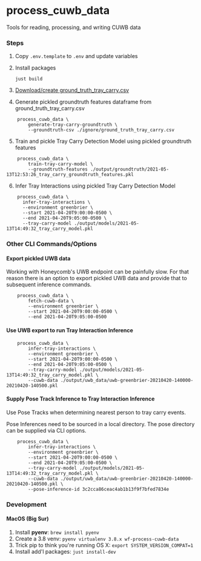 # process_cuwb_data

Tools for reading, processing, and writing CUWB data

### Steps

1. Copy `.env.template` to `.env` and update variables


2. Install packages

    `just build`


3. [Download/create ground_truth_tray_carry.csv](https://docs.google.com/spreadsheets/d/1dXON0l19uDV4KuDhNY2w-CNSUukn_JGTyOYHJAvHwgE/edit#gid=0)

4. Generate pickled groundtruth features dataframe from ground_truth_tray_carry.csv


```
    process_cuwb_data \
        generate-tray-carry-groundtruth \
        --groundtruth-csv ./ignore/ground_truth_tray_carry.csv
```

5. Train and pickle Tray Carry Detection Model using pickled groundtruth features

```
    process_cuwb_data \
        train-tray-carry-model \
        --groundtruth-features ./output/groundtruth/2021-05-13T12:53:26_tray_carry_groundtruth_features.pkl
```

6. Infer Tray Interactions using pickled Tray Carry Detection Model

```
    process_cuwb_data \
      infer-tray-interactions \
      --environment greenbrier \
      --start 2021-04-20T9:00:00-0500 \
      --end 2021-04-20T9:05:00-0500 \
      --tray-carry-model ./output/models/2021-05-13T14:49:32_tray_carry_model.pkl
```

### Other CLI Commands/Options

#### Export pickled UWB data

Working with Honeycomb's UWB endpoint can be painfully slow. For that reason there is an option to export pickled UWB data and provide that to subsequent inference commands.

        process_cuwb_data \
            fetch-cuwb-data \
            --environment greenbrier \
            --start 2021-04-20T9:00:00-0500 \
            --end 2021-04-20T9:05:00-0500


#### Use UWB export to run Tray Interaction Inference

        process_cuwb_data \
            infer-tray-interactions \
            --environment greenbrier \
            --start 2021-04-20T9:00:00-0500 \
            --end 2021-04-20T9:05:00-0500 \
            --tray-carry-model ./output/models/2021-05-13T14:49:32_tray_carry_model.pkl \
            --cuwb-data ./output/uwb_data/uwb-greenbrier-20210420-140000-20210420-140500.pkl

#### Supply Pose Track Inference to Tray Interaction Inference

Use Pose Tracks when determining nearest person to tray carry events.

Pose Inferences need to be sourced in a local directory. The pose directory can be supplied via CLI options.

        process_cuwb_data \
            infer-tray-interactions \
            --environment greenbrier \
            --start 2021-04-20T9:00:00-0500 \
            --end 2021-04-20T9:05:00-0500 \
            --tray-carry-model ./output/models/2021-05-13T14:49:32_tray_carry_model.pkl \
            --cuwb-data ./output/uwb_data/uwb-greenbrier-20210420-140000-20210420-140500.pkl \
            --pose-inference-id 3c2cca86ceac4ab1b13f9f7bfed7834e

### Development

#### MacOS (Big Sur)

1) Install **pyenv**: `brew install pyenv`
2) Create a 3.8 venv: `pyenv virtualenv 3.8.x wf-process-cuwb-data`
3) Trick pip to think you're running OS X: `export SYSTEM_VERSION_COMPAT=1`
4) Install add'l packages: `just install-dev`
